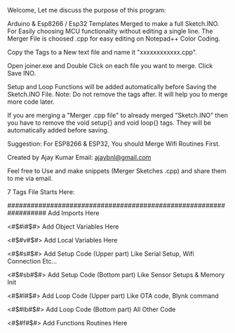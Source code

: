 Welcome, Let me discuss the purpose of this program:

Arduino & Esp8266 / Esp32 Templates Merged to make a full Sketch.INO.
For Easily choosing MCU functionality without editing a single line.
The Merger File is choosed .cpp for easy editing on Notepad++ Color Coding.

Copy the Tags to a New text file and name it "xxxxxxxxxxxx.cpp".

Open joiner.exe and Double Click on each file you want to merge. Click Save INO.

Setup and Loop Functions will be added automatically before Saving the Sketch.INO File.
Note: Do not remove the tags after. It will help you to merge more code later.

If you are merging a "Merger .cpp file" to already merged "Sketch.INO" then you have to remove the void setup{} and void loop{} tags. 
They will be automatically added before saving.

Suggestion: For ESP8266 & ESP32, You should Merge Wifi Routines First.


Created by Ajay Kumar Email: ajaybnl@gmail.com

Feel free to Use and make snippets (Merger Sketches .cpp) and share them to me via email.


7 Tags File Starts Here:

##################################################################
Add Imports Here

<#$#i#$#>
Add Object Variables Here

<#$#v#$#>
Add Local Variables Here

<#$#s#$#>
Add Setup Code (Upper part) Like Serial Setup, Wifi Connection Etc...

<#$#sb#$#>
Add Setup Code (Bottom part) Like Sensor Setups & Memory Init

<#$#l#$#>
Add Loop Code (Upper part) Like OTA code, Blynk command

<#$#lb#$#>
Add Loop Code (Bottom part) All Other Code

<#$#f#$#>
Add Functions Routines Here


